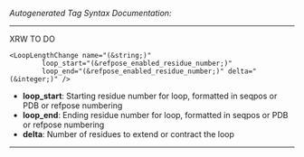 _Autogenerated Tag Syntax Documentation:_

---
XRW TO DO

```
<LoopLengthChange name="(&string;)"
        loop_start="(&refpose_enabled_residue_number;)"
        loop_end="(&refpose_enabled_residue_number;)" delta="(&integer;)" />
```

-   **loop_start**: Starting residue number for loop, formatted in seqpos or PDB or refpose numbering
-   **loop_end**: Ending residue number for loop, formatted in seqpos or PDB or refpose numbering
-   **delta**: Number of residues to extend or contract the loop

---
